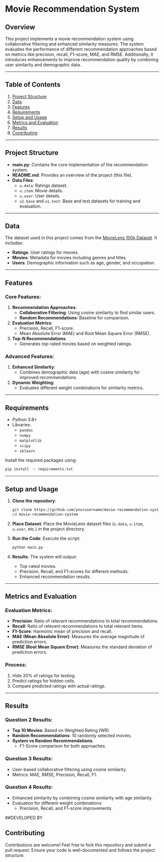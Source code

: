 
# Movie Recommendation System

## Overview

This project implements a movie recommendation system using collaborative filtering and enhanced similarity measures. The system evaluates the performance of different recommendation approaches based on metrics like precision, recall, F1-score, MAE, and RMSE. Additionally, it introduces enhancements to improve recommendation quality by combining user similarity and demographic data.

---

## Table of Contents
1. [Project Structure](#project-structure)
2. [Data](#data)
3. [Features](#features)
4. [Requirements](#requirements)
5. [Setup and Usage](#setup-and-usage)
6. [Metrics and Evaluation](#metrics-and-evaluation)
7. [Results](#results)
8. [Contributing](#contributing)

---

## Project Structure
- **main.py**: Contains the core implementation of the recommendation system.
- **README.md**: Provides an overview of the project (this file).
- **Data Files**:
  - `u.data`: Ratings dataset.
  - `u.item`: Movie details.
  - `u.user`: User details.
  - `u1.base` and `u1.test`: Base and test datasets for training and evaluation.

---

## Data
The dataset used in this project comes from the [MovieLens 100k Dataset](https://grouplens.org/datasets/movielens/100k/). It includes:
- **Ratings**: User ratings for movies.
- **Movies**: Metadata for movies including genres and titles.
- **Users**: Demographic information such as age, gender, and occupation.

---

## Features
### Core Features:
1. **Recommendation Approaches**:
   - **Collaborative Filtering**: Using cosine similarity to find similar users.
   - **Random Recommendations**: Baseline for comparison.
2. **Evaluation Metrics**:
   - Precision, Recall, F1-score.
   - Mean Absolute Error (MAE) and Root Mean Square Error (RMSE).
3. **Top-N Recommendations**:
   - Generates top-rated movies based on weighted ratings.

### Advanced Features:
1. **Enhanced Similarity**:
   - Combines demographic data (age) with cosine similarity for improved recommendations.
2. **Dynamic Weighting**:
   - Evaluates different weight combinations for similarity metrics.

---

## Requirements
- Python 3.8+
- Libraries:
  - `pandas`
  - `numpy`
  - `matplotlib`
  - `scipy`
  - `sklearn`

Install the required packages using:
```bash
pip install -r requirements.txt
```

---

## Setup and Usage

1. **Clone the repository**:
   ```bash
   git clone https://github.com/yourusername/movie-recommendation-system.git
   cd movie-recommendation-system
   ```

2. **Place Dataset**:
   Place the MovieLens dataset files (`u.data`, `u.item`, `u.user`, etc.) in the project directory.

3. **Run the Code**:
   Execute the script:
   ```bash
   python main.py
   ```

4. **Results**:
   The system will output:
   - Top-rated movies.
   - Precision, Recall, and F1-scores for different methods.
   - Enhanced recommendation results.

---

## Metrics and Evaluation

### Evaluation Metrics:
- **Precision**: Ratio of relevant recommendations to total recommendations.
- **Recall**: Ratio of relevant recommendations to total relevant items.
- **F1-Score**: Harmonic mean of precision and recall.
- **MAE (Mean Absolute Error)**: Measures the average magnitude of prediction errors.
- **RMSE (Root Mean Square Error)**: Measures the standard deviation of prediction errors.

### Process:
1. Hide 20% of ratings for testing.
2. Predict ratings for hidden cells.
3. Compare predicted ratings with actual ratings.

---

## Results
### Question 2 Results:
- **Top 10 Movies**: Based on Weighted Rating (WR).
- **Random Recommendations**: 10 randomly selected movies.
- **System vs Random Recommendations**:
  - F1-Score comparison for both approaches.

### Question 3 Results:
- User-based collaborative filtering using cosine similarity.
- Metrics: MAE, RMSE, Precision, Recall, F1.

### Question 4 Results:
- Enhanced similarity by combining cosine similarity with age similarity.
- Evaluation for different weight combinations:
  - Precision, Recall, and F1-score improvements.

##DEVELOPED BY

## Contributing

Contributions are welcome! Feel free to fork this repository and submit a pull request. Ensure your code is well-documented and follows the project structure.


